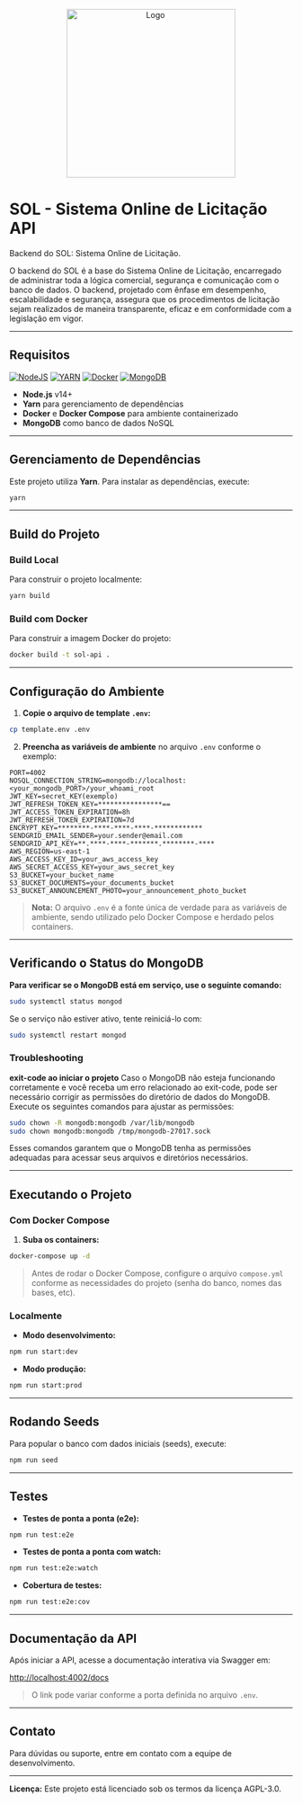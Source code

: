 <p align="center" >
    <img  src="https://e-strategiapublica.com/wp-content/uploads/2021/02/logo-blanco.png" alt="Logo" width="300"/>
</p>

# SOL - Sistema Online de Licitação API

Backend do SOL: Sistema Online de Licitação.

O backend do SOL é a base do Sistema Online de Licitação, encarregado de administrar toda a lógica comercial, segurança e comunicação com o banco de dados. O backend, projetado com ênfase em desempenho, escalabilidade e segurança, assegura que os procedimentos de licitação sejam realizados de maneira transparente, eficaz e em conformidade com a legislação em vigor.

---

## Requisitos

[![NodeJS](https://img.shields.io/badge/node.js-%2343853D.svg?style=for-the-badge&logo=node.js&logoColor=white)](https://nodejs.org/en/)
[![YARN](https://img.shields.io/badge/Yarn-2C8EBB.svg?style=for-the-badge&logo=Yarn&logoColor=white)](https://yarnpkg.com/cli/install)
[![Docker](https://img.shields.io/badge/docker-%230db7ed.svg?style=for-the-badge&logo=docker&logoColor=white)](https://docs.docker.com/compose/install/#install-compose)
[![MongoDB](https://img.shields.io/badge/mongodb-%234ea94b.svg?style=for-the-badge&logo=mongodb&logoColor=white)](https://www.mongodb.com/)

- **Node.js** v14+
- **Yarn** para gerenciamento de dependências
- **Docker** e **Docker Compose** para ambiente containerizado
- **MongoDB** como banco de dados NoSQL

---

## Gerenciamento de Dependências

Este projeto utiliza **Yarn**. Para instalar as dependências, execute:

```bash
yarn
```

---

## Build do Projeto

### Build Local

Para construir o projeto localmente:

```bash
yarn build
```

### Build com Docker

Para construir a imagem Docker do projeto:

```bash
docker build -t sol-api .
```

---

## Configuração do Ambiente

1. **Copie o arquivo de template `.env`:**

```bash
cp template.env .env
```

2. **Preencha as variáveis de ambiente** no arquivo `.env` conforme o exemplo:

```env
PORT=4002
NOSQL_CONNECTION_STRING=mongodb://localhost:<your_mongodb_PORT>/your_whoami_root
JWT_KEY=secret_KEY(exemplo)
JWT_REFRESH_TOKEN_KEY=****************==
JWT_ACCESS_TOKEN_EXPIRATION=8h
JWT_REFRESH_TOKEN_EXPIRATION=7d
ENCRYPT_KEY=********-****-****-****-************
SENDGRID_EMAIL_SENDER=your.sender@email.com
SENDGRID_API_KEY=**.****-****-*******.********-****
AWS_REGION=us-east-1
AWS_ACCESS_KEY_ID=your_aws_access_key
AWS_SECRET_ACCESS_KEY=your_aws_secret_key
S3_BUCKET=your_bucket_name
S3_BUCKET_DOCUMENTS=your_documents_bucket
S3_BUCKET_ANNOUNCEMENT_PHOTO=your_announcement_photo_bucket
```

> **Nota:** O arquivo `.env` é a fonte única de verdade para as variáveis de ambiente, sendo utilizado pelo Docker Compose e herdado pelos containers.

---

## Verificando o Status do MongoDB

**Para verificar se o MongoDB está em serviço, use o seguinte comando:**

```bash
sudo systemctl status mongod
```

Se o serviço não estiver ativo, tente reiniciá-lo com:

```bash
sudo systemctl restart mongod
```

### Troubleshooting

**exit-code ao iniciar o projeto**
Caso o MongoDB não esteja funcionando corretamente e você receba um erro relacionado ao exit-code, pode ser necessário corrigir as permissões do diretório de dados do MongoDB. Execute os seguintes comandos para ajustar as permissões:

```bash
sudo chown -R mongodb:mongodb /var/lib/mongodb
sudo chown mongodb:mongodb /tmp/mongodb-27017.sock
```

Esses comandos garantem que o MongoDB tenha as permissões adequadas para acessar seus arquivos e diretórios necessários.

---

## Executando o Projeto

### Com Docker Compose

1. **Suba os containers:**

```bash
docker-compose up -d
```

> Antes de rodar o Docker Compose, configure o arquivo `compose.yml` conforme as necessidades do projeto (senha do banco, nomes das bases, etc).

### Localmente

- **Modo desenvolvimento:**

```bash
npm run start:dev
```

- **Modo produção:**

```bash
npm run start:prod
```

---

## Rodando Seeds

Para popular o banco com dados iniciais (seeds), execute:

```bash
npm run seed
```

---

## Testes

- **Testes de ponta a ponta (e2e):**

```bash
npm run test:e2e
```

- **Testes de ponta a ponta com watch:**

```bash
npm run test:e2e:watch
```

- **Cobertura de testes:**

```bash
npm run test:e2e:cov
```

---

## Documentação da API

Após iniciar a API, acesse a documentação interativa via Swagger em:

[http://localhost:4002/docs](http://localhost:4002/docs)

> O link pode variar conforme a porta definida no arquivo `.env`.

---

## Contato

Para dúvidas ou suporte, entre em contato com a equipe de desenvolvimento.

---

**Licença:** Este projeto está licenciado sob os termos da licença AGPL-3.0.
